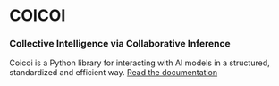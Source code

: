 # COICOI
### Collective Intelligence via Collaborative Inference
Coicoi is a Python library for interacting with AI models in a structured, standardized and efficient way.
[Read the documentation](http://Profession-AI.github.io/COICOI)